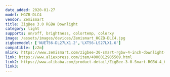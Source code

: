 ```yaml
---
date_added: 2020-01-27
model: HGZB-DLC4
vendor: Zemismart
title: ZigBee 3.0 RGBW Downlight
category: light
supports: on/off, brightness, colortemp, colorxy
image: /assets/images/devices/Zemismart_HGZB-DLC4.jpg
zigbeemodel: ['NUET56-DL27LX1.2','LXT56-LS27LX1.6']
compatible: [z2m]
mlink: https://www.zemismart.com/zigbee-30-smart-rgbw-4-inch-downlight-led-bulb-light-work-with-amazon-echo-plus-directly-12w-smart-lighting-solution-p0211.html
link: https://www.aliexpress.com/item/4000012905509.html
link2: https://www.alibaba.com/product-detail/ZigBee-3-0-Smart-RGBW-4_62395368597.html
link3: 
---
```

